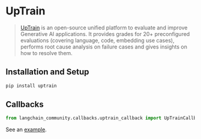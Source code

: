 # UpTrain

>[UpTrain](https://uptrain.ai/) is an open-source unified platform to evaluate and
>improve Generative AI applications. It provides grades for 20+ preconfigured evaluations 
>(covering language, code, embedding use cases), performs root cause analysis on failure 
>cases and gives insights on how to resolve them.

## Installation and Setup

```bash
pip install uptrain
```

## Callbacks

```python
from langchain_community.callbacks.uptrain_callback import UpTrainCallbackHandler
```

See an [example](/docs/integrations/callbacks/uptrain).
